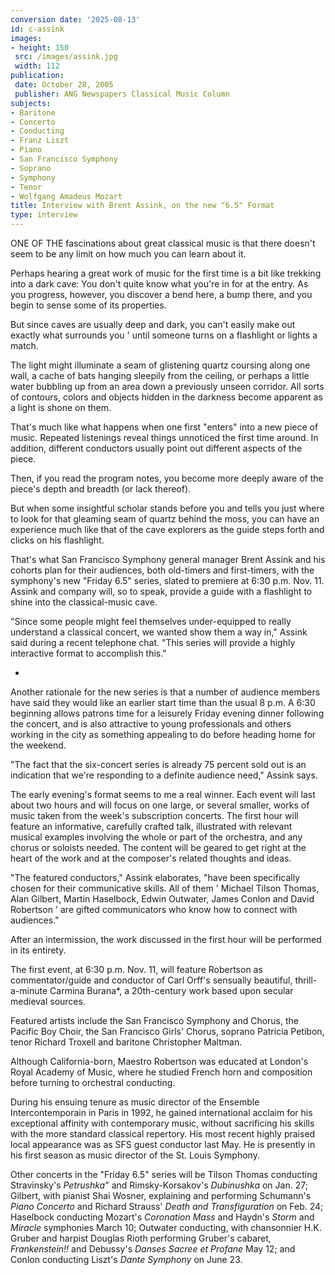 ```yaml
---
conversion date: '2025-08-13'
id: c-assink
images:
- height: 150
 src: /images/assink.jpg
 width: 112
publication:
 date: October 28, 2005
 publisher: ANG Newspapers Classical Music Column
subjects:
- Baritone
- Concerto
- Conducting
- Franz Liszt
- Piano
- San Francisco Symphony
- Soprano
- Symphony
- Tenor
- Wolfgang Amadeus Mozart
title: Interview with Brent Assink, on the new "6.5" Format
type: interview
---
```



ONE OF THE fascinations about great classical music is that there doesn't seem to be any limit on how much you can learn about it.

Perhaps hearing a great work of music for the first time is a bit like trekking into a dark cave: You don't quite know what you're in for at the entry. As you progress, however, you discover a bend here, a bump there, and you begin to sense some of its properties.

But since caves are usually deep and dark, you can't easily make out exactly what surrounds you ' until someone turns on a flashlight or lights a match.

The light might illuminate a seam of glistening quartz coursing along one wall, a cache of bats hanging sleepily from the ceiling, or perhaps a little water bubbling up from an area down a previously unseen corridor. All sorts of contours, colors and objects hidden in the darkness become apparent as a light is shone on them.

That's much like what happens when one first "enters" into a new piece of music. Repeated listenings reveal things unnoticed the first time around. In addition, different conductors usually point out different aspects of the piece.

Then, if you read the program notes, you become more deeply aware of the piece's depth and breadth (or lack thereof).

But when some insightful scholar stands before you and tells you just where to look for that gleaming seam of quartz behind the moss, you can have an experience much like that of the cave explorers as the guide steps forth and clicks on his flashlight.

That's what San Francisco Symphony general manager Brent Assink and his cohorts plan for their audiences, both old-timers and first-timers, with the symphony's new "Friday 6.5" series, slated to premiere at 6:30 p.m. Nov. 11. Assink and company will, so to speak, provide a guide with a flashlight to shine into the classical-music cave.

"Since some people might feel themselves under-equipped to really understand a classical concert, we wanted show them a way in," Assink said during a recent telephone chat. "This series will provide a highly interactive format to accomplish this."

*

Another rationale for the new series is that a number of audience members have said they would like an earlier start time than the usual 8 p.m. A 6:30 beginning allows patrons time for a leisurely Friday evening dinner following the concert, and is also attractive to young professionals and others working in the city as something appealing to do before heading home for the weekend.

"The fact that the six-concert series is already 75 percent sold out is an indication that we're responding to a definite audience need," Assink says.

The early evening's format seems to me a real winner. Each event will last about two hours and will focus on one large, or several smaller, works of music taken from the week's subscription concerts. The first hour will feature an informative, carefully crafted talk, illustrated with relevant musical examples involving the whole or part of the orchestra, and any chorus or soloists needed. The content will be geared to get right at the heart of the work and at the composer's related thoughts and ideas.

"The featured conductors," Assink elaborates, "have been specifically chosen for their communicative skills. All of them ' Michael Tilson Thomas, Alan Gilbert, Martin Haselbock, Edwin Outwater, James Conlon and David Robertson ' are gifted communicators who know how to connect with audiences."

After an intermission, the work discussed in the first hour will be performed in its entirety.

The first event, at 6:30 p.m. Nov. 11, will feature Robertson as commentator/guide and conductor of Carl Orff's sensually beautiful, thrill-a-minute Carmina Burana*, a 20th-century work based upon secular medieval sources.

Featured artists include the San Francisco Symphony and Chorus, the Pacific Boy Choir, the San Francisco Girls' Chorus, soprano Patricia Petibon, tenor Richard Troxell and baritone Christopher Maltman.

Although California-born, Maestro Robertson was educated at London's Royal Academy of Music, where he studied French horn and composition before turning to orchestral conducting.

During his ensuing tenure as music director of the Ensemble Intercontemporain in Paris in 1992, he gained international acclaim for his exceptional affinity with contemporary music, without sacrificing his skills with the more standard classical repertory. His most recent highly praised local appearance was as SFS guest conductor last May. He is presently in his first season as music director of the St. Louis Symphony.

Other concerts in the "Friday 6.5" series will be Tilson Thomas conducting Stravinsky's *Petrushka*" and Rimsky-Korsakov's *Dubinushka* on Jan. 27; Gilbert, with pianist Shai Wosner, explaining and performing Schumann's *Piano Concerto* and Richard Strauss' *Death and Transfiguration* on Feb. 24; Haselbock conducting Mozart's *Coronation Mass* and Haydn's *Storm* and *Miracle* symphonies March 10; Outwater conducting, with chansonnier H.K. Gruber and harpist Douglas Rioth performing Gruber's cabaret, *Frankenstein!!* and Debussy's *Danses Sacree et Profane* May 12; and Conlon conducting Liszt's *Dante Symphony* on June 23.

